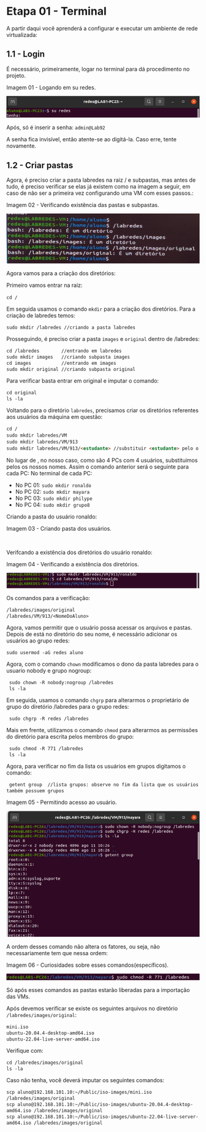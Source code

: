 # Etapa 01 - Terminal

A partir daqui você aprenderá a configurar e executar um ambiente de rede virtualizada:

## 1.1 - Login 

É necessário, primeiramente, logar no terminal para dá procedimento no projeto.

Imagem 01 - Logando em su redes.

<img src="Imagens/img1.png" alt="">

Após, só é inserir a senha: ```admin@Lab92```

A senha fica invisível, então atente-se ao digitá-la. Caso erre, tente novamente.

## 1.2 - Criar pastas

Agora, é preciso criar a pasta labredes na raiz / e subpastas, mas antes de tudo, é preciso verificar se elas já existem como na imagem a seguir, em caso de não ser a primeira vez configurando uma VM com esses passos.:

Imagem 02 - Verificando existência das pastas e subpastas.

<img src="Imagens/Img01.jpg" alt="" height=130 width=600>

Agora vamos para a criação dos diretórios: 

Primeiro vamos entrar na raiz:

```cd /```

Em seguida usamos o comando ```mkdir``` para a criação dos diretórios. Para a criação de labredes temos:

```
sudo mkdir /labredes //criando a pasta labredes
```

Prosseguindo, é preciso criar a pasta ```images``` e ```original``` dentro de /labredes:

```
cd /labredes        //entrando em labredes 
sudo mkdir images   //criando subpasta images
cd images           //entrando em images
sudo mkdir original //criando subpasta original
```

Para verificar basta entrar em original e imputar o comando:

```
cd original
ls -la
```

Voltando para o diretório ```labredes```, precisamos criar os diretórios referentes aos usuários da máquina em questão:

```md
cd /
sudo mkdir labredes/VM
sudo mkdir labredes/VM/913
sudo mkdir labredes/VM/913/<estudante> //substituir <estudante> pelo o nome que quiser imputar
```

No lugar de <estudante>, no nosso caso, como são 4 PCs com 4 usuários, substituimos pelos os nossos nomes. Assim o comando anterior será o seguinte para cada PC:
No terminal de cada PC:
  
* No PC 01: ```sudo mkdir ronaldo```
* No PC 02: ```sudo mkdir mayara```
* No PC 03: ```sudo mkdir philype```
* No PC 04: ```sudo mkdir grupo8```
  
Criando a pasta do usuário ronaldo:
  
Imagem 03 - Criando pasta dos usuários.
  
<img src="Imagens/" alt="">

Verifcando a existência dos diretórios do usuário ronaldo:

Imagem 04 - Verificando a existência dos diretórios.
  
<img src="Imagens/imgtal.png" alt="">
  
Os comandos para a verificação:

```
/labredes/images/original
/labredes/VM/913/<NomeDoAluno>
```

Agora, vamos permitir que o usuário possa acessar os arquivos e pastas. Depois de está no diretório do seu nome, é necessário adicionar os usuários ao grupo redes:
  
```
sudo usermod -aG redes aluno
```

Agora, com o comando ```chown``` modificamos o dono da pasta labredes para o usuario nobody e grupo nogroup:
  
```
 sudo chown -R nobody:nogroup /labredes
 ls -la
```

Em seguida, usamos o comando ```chgrp``` para alterarmos o proprietário de grupo do diretório /labredes para o grupo redes:
  
```
 sudo chgrp -R redes /labredes
```
  
Mais em frente, utilizamos o comando ```chmod``` para alterarmos as permissões do diretório para escrita pelos membros do grupo:
  
```
 sudo chmod -R 771 /labredes 
 ls -la
```
  
Agora, para verificar no fim da lista os usuários em grupos digitamos o comando:
  
```
 getent group  //lista grupos: observe no fim da lista que os usuários também possuem grupos
```

Imagem 05 - Permitindo acesso ao usuário.
  
<img src="Imagens/img7.png" alt="">
  
A ordem desses comando não altera os fatores, ou seja, não necessariamente tem que nessa ordem:
  
Imagem 06 - Curiosidades sobre esses comandos(específicos).
  
<img src="Imagens/img8.png" alt="">
  
Só após esses comandos as pastas estarão liberadas para a importação das VMs.
  
Após devemos verificar se existe os seguintes arquivos no diretório ```/labredes/images/original```:
  
```
mini.iso
ubuntu-20.04.4-desktop-amd64.iso
ubuntu-22.04-live-server-amd64.iso
```
  
Verifique com:
  
```
cd /labredes/images/original
ls -la
```
  
Caso não tenha, você deverá imputar os seguintes comandos: 
 
```
scp aluno@192.168.101.10:~/Public/iso-images/mini.iso /labredes/images/original
scp aluno@192.168.101.10:~/Public/iso-images/ubuntu-20.04.4-desktop-amd64.iso /labredes/images/original
scp aluno@192.168.101.10:~/Public/iso-images/ubuntu-22.04-live-server-amd64.iso /labredes/images/original
```
